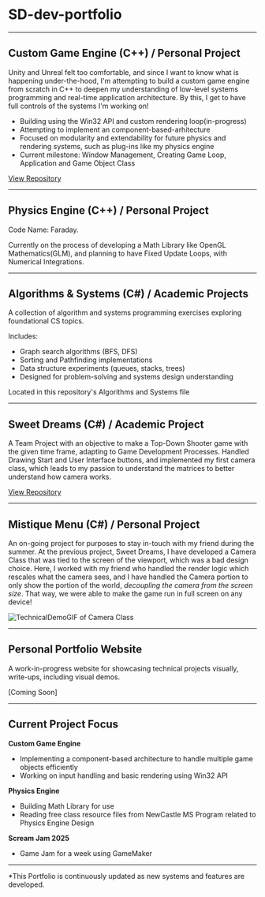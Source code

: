 # SD-dev-portfolio
---

## Custom Game Engine (C++) / Personal Project
Unity and Unreal felt too comfortable, and since I want to know what is happening under-the-hood, I'm attempting to build a custom game engine from scratch in C++ to deepen my understanding of low-level systems programming and real-time application architecture. By this, I get to have full controls of the systems I'm working on!

- Building using the Win32 API and custom rendering loop(in-progress)
- Attempting to implement an component-based-arhitecture
- Focused on modularity and extendability for future physics and rendering systems, such as plug-ins like my physics engine
- Current milestone: Window Management, Creating Game Loop, Application and Game Object Class

[View Repository](https://github.com/SD0249/Demon-Engine)

---

## Physics Engine (C++) / Personal Project
Code Name: Faraday. 

Currently on the process of developing a Math Library like OpenGL Mathematics(GLM), and planning to have Fixed Update Loops, with Numerical Integrations.

---

## Algorithms & Systems (C#) / Academic Projects
A collection of algorithm and systems programming exercises exploring foundational CS topics.

Includes:
- Graph search algorithms (BFS, DFS)
- Sorting and Pathfinding implementations
- Data structure experiments (queues, stacks, trees)
- Designed for problem-solving and systems design understanding

Located in this repository's Algorithms and Systems file

---

## Sweet Dreams (C#) / Academic Project
A Team Project with an objective to make a Top-Down Shooter game with the given time frame, adapting to Game Development Processes. Handled Drawing Start and User Interface buttons, and implemented my first camera class, which leads to my passion to understand the matrices to better understand how camera works.

[View Repository](https://github.com/SD0249/Sweet-Dreams_SugarRush)

---

## Mistique Menu (C#) / Personal Project
An on-going project for purposes to stay in-touch with my friend during the summer. At the previous project, Sweet Dreams, I have developed a Camera Class that was tied to the screen of the viewport, which was a bad design choice. Here, I worked with my friend who handled the render logic which rescales what the camera sees, and I have handled the Camera portion to only show the portion of the world, *decoupling the camera from the screen size*. That way, we were able to make the game run in full screen on any device!

![TechnicalDemoGIF of Camera Class](src/ScrollZoomCamera.gif)

---

## Personal Portfolio Website
A work-in-progress website for showcasing technical projects visually, write-ups, including visual demos.

[Coming Soon]

---

## Current Project Focus

**Custom Game Engine**
- Implementing a component-based architecture to handle multiple game objects efficiently
- Working on input handling and basic rendering using Win32 API

**Physics Engine**
- Building Math Library for use
- Reading free class resource files from NewCastle MS Program related to Physics Engine Design

**Scream Jam 2025**
- Game Jam for a week using GameMaker
  
---

*This Portfolio is continuously updated as new systems and features are developed.
